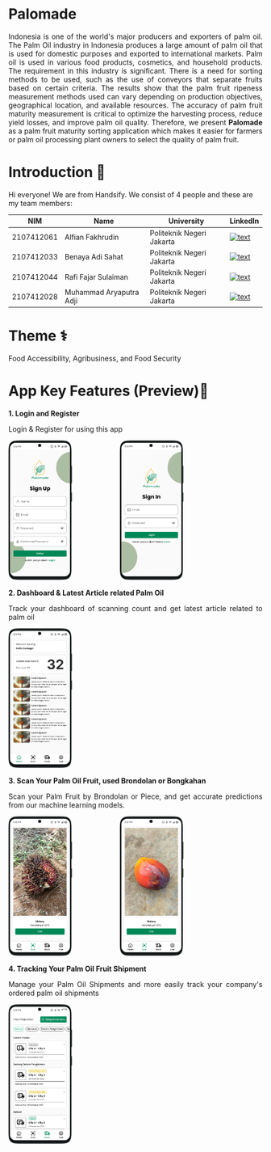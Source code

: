 # Palomade

<p align="justify">     Indonesia is one of the world's major producers and exporters of palm oil. The Palm Oil industry in Indonesia produces a large amount of palm oil that is used for domestic purposes and exported to international markets. Palm oil is used in various food products, cosmetics, and household products. The requirement in this industry is significant. There is a need for sorting methods to be used, such as the use of conveyors that separate fruits based on certain criteria. The results show that the palm fruit ripeness measurement methods used can vary depending on production objectives, geographical location, and available resources. The accuracy of palm fruit maturity measurement is critical to optimize the harvesting process, reduce yield losses, and improve palm oil quality. Therefore, we present <b>Palomade</b> as a palm fruit maturity sorting application which makes it easier for farmers or palm oil processing plant owners to select the quality of palm fruit. </p>

# Introduction 👋

Hi everyone! We are from Handsify. We consist of 4 people and these are my team members:

| NIM | Name | University | LinkedIn |
| ---      | ---       | ---       | ---       |
| 2107412061 | Alfian Fakhrudin | Politeknik Negeri Jakarta | [![text](https://img.shields.io/badge/LinkedIn-0077B5?style=for-the-badge&logo=linkedin&logoColor=white)](https://www.linkedin.com/in/alfian-fakhrudin-9285b5216/) |
| 2107412033  | Benaya Adi Sahat | Politeknik Negeri Jakarta | [![text](https://img.shields.io/badge/LinkedIn-0077B5?style=for-the-badge&logo=linkedin&logoColor=white)](https://www.linkedin.com/in/arkanantadhimas/) |
| 2107412044  | Rafi Fajar Sulaiman | Politeknik Negeri Jakarta | [![text](https://img.shields.io/badge/LinkedIn-0077B5?style=for-the-badge&logo=linkedin&logoColor=white)](https://www.linkedin.com/in/iqbalpamula/) |
| 2107412028  | Muhammad Aryaputra Adji | Politeknik Negeri Jakarta | [![text](https://img.shields.io/badge/LinkedIn-0077B5?style=for-the-badge&logo=linkedin&logoColor=white)](https://www.linkedin.com/in/hafiz-caniago/) |
# Theme ⚕️
Food Accessibility, Agribusiness, and Food Security

# App Key Features (Preview)📱
**1. Login and Register**

<p align="justify"> Login & Register for using this app</p>

<p align="justify">
  <img src="https://github.com/CH2-PS324/.github/blob/main/profile/resource/Samsung%20Galaxy%20S20%205G-6.png" width="25%" height="25%">
  <span style="margin: 0 9%;"></span> <!-- Jarak antara dua gambar -->
  <img src="https://github.com/CH2-PS324/.github/blob/main/profile/resource/Samsung%20Galaxy%20S20%205G-5.png" width="25%" height="25%">
</p>

**2. Dashboard & Latest Article related Palm Oil**

<p align="justify">Track your dashboard of scanning count and get latest article related to palm oil</p>

<p align="justify">
  <img src="https://github.com/CH2-PS324/.github/blob/main/profile/resource/Samsung%20Galaxy%20S20%205G-4.png" width="25%" height="25%">
</p>

**3. Scan Your Palm Oil Fruit, used Brondolan or Bongkahan**

<p align="justify">Scan your Palm Fruit by Brondolan or Piece, and get accurate predictions from our machine learning models.</p>

<p align="justify">
  <img src="https://github.com/CH2-PS324/.github/blob/main/profile/resource/Samsung%20Galaxy%20S20%205G-1.png" width="25%" height="25%">
  <span style="margin: 0 9%;"></span> <!-- Jarak antara dua gambar -->
  <img src="https://github.com/CH2-PS324/.github/blob/main/profile/resource/Samsung%20Galaxy%20S20%205G-2.png" width="25%" height="25%">
</p>

**4. Tracking Your Palm Oil Fruit Shipment**

<p align="justify">Manage your Palm Oil Shipments and more easily track your company's ordered palm oil shipments</p>

<p align="justify">
  <img src="https://github.com/CH2-PS324/.github/blob/main/profile/resource/Samsung%20Galaxy%20S20%205G-3.png" width="25%" height="25%">
</p>
